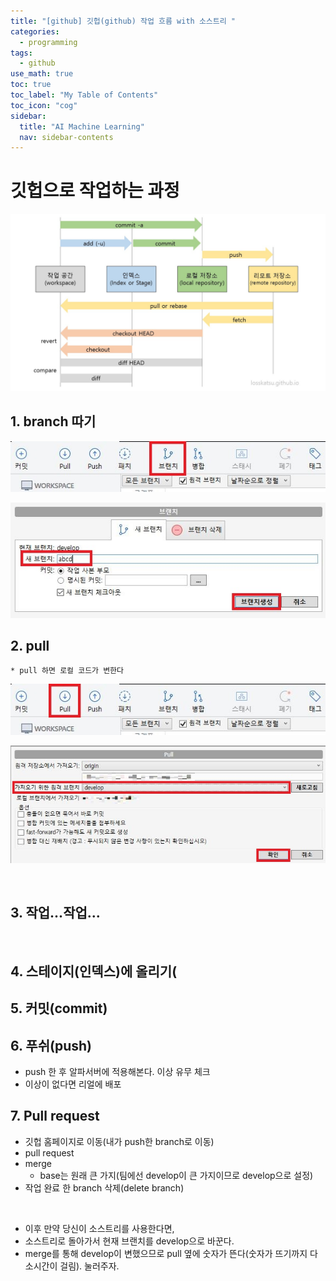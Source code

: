 ```yaml
---
title: "[github] 깃헙(github) 작업 흐름 with 소스트리 " 
categories:
  - programming
tags:
  - github
use_math: true
toc: true
toc_label: "My Table of Contents"
toc_icon: "cog"
sidebar:
  title: "AI Machine Learning"
  nav: sidebar-contents
---
```


# 깃헙으로 작업하는 과정

![image1](/assets/images/git/git_process.jpg)


## 1. branch 따기

![image2](/assets/images/git/branch001.jpg)

![image3](/assets/images/git/branch002.JPG)

## 2. pull 
    * pull 하면 로컬 코드가 변한다

![image4](/assets/images/git/pull001.jpg)

![image5](/assets/images/git/pull002.JPG)

    
<br />

## 3. 작업...작업... 
<br />

## 4. 스테이지(인덱스)에 올리기(

## 5. 커밋(commit)

## 6. 푸쉬(push)

* push 한 후 알파서버에 적용해본다. 이상 유무 체크
* 이상이 없다면 리얼에 배포

## 7. Pull request

* 깃헙 홈페이지로 이동(내가 push한 branch로 이동) 
* pull request
* merge
    * base는 원래 큰 가지(팀에선 develop이 큰 가지이므로 develop으로 설정)
* 작업 완료 한 branch 삭제(delete branch) 
<br />

* 이후 만약 당신이 소스트리를 사용한다면,
* 소스트리로 돌아가서 현재 브랜치를 develop으로 바꾼다.
* merge를 통해 develop이 변했으므로 pull 옆에 숫자가 뜬다(숫자가 뜨기까지 다소시간이 걸림). 눌러주자.

